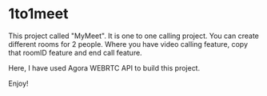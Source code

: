 # 1to1meet

This project called "MyMeet".
It is one to one calling project.
You can create different rooms for 2 people.
Where you have video calling feature, copy that roomID feature and end call feature.

Here, I have used Agora WEBRTC API to build this project.

Enjoy!
